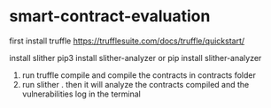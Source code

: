 # smart-contract-evaluation


first install truffle 
https://trufflesuite.com/docs/truffle/quickstart/ 

install slither 
pip3 install slither-analyzer  or pip install slither-analyzer

1. run truffle compile and compile the contracts in contracts folder 
2. run slither . 
then it will analyze the contracts compiled and the vulnerabilities log in the terminal
